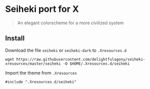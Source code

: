 # Seiheki port for X

> An elegant colorscheme for a more civilized system

## Install

Download the file `seiheki` or `seiheki-dark` to `.Xresources.d`

```
wget https://raw.githubusercontent.com/delightfulagony/seiheki-xresources/master/seiheki -O $HOME/.Xresources.d/seiheki
```

Import the theme from `.Xresources` 

```
#include ".Xresources.d/seiheki"
```

